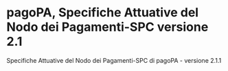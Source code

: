 # pagoPA, Specifiche Attuative del Nodo dei Pagamenti-SPC versione 2.1

Specifiche Attuative del Nodo dei Pagamenti-SPC di pagoPA - versione 2.1.1

